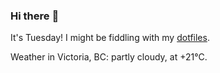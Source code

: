 ### Hi there :wave:

It's Tuesday! I might be fiddling with my [dotfiles](https://github.com/bewuethr/dotfiles).

Weather in Victoria, BC: partly cloudy, at +21°C.
